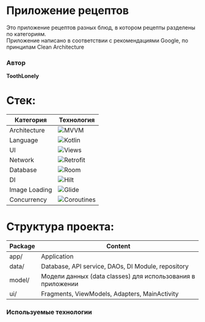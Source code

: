 # Приложение рецептов

Это приложение рецептов разных блюд, в котором рецепты разделены по категориям.  
Приложение написано в соответствии с рекомендациями Google, по принципам Clean Architecture

### Автор

**ToothLonely**

# Стек:

| Категория     | Технология                                                         |
|---------------|--------------------------------------------------------------------|
| Architecture  | ![MVVM](https://img.shields.io/badge/MVVM-purple)                  |
| Language      | ![Kotlin](https://img.shields.io/badge/Kotlin-blue)                |
| UI            | ![Views](https://img.shields.io/badge/Views-XML-lightgrey)         |
| Network       | ![Retrofit](https://img.shields.io/badge/Retrofit-green)           |
| Database      | ![Room](https://img.shields.io/badge/Room-red)                     |
| DI            | ![Hilt](https://img.shields.io/badge/Hilt-orange)                  |
| Image Loading | ![Glide](https://img.shields.io/badge/Glide-yellow)                |
| Concurrency   | ![Coroutines](https://img.shields.io/badge/Coroutines-yellowgreen) |

# Структура проекта:

| Package | Content                                                     |
|---------|-------------------------------------------------------------|
| app/    | Application                                                 | 
| data/   | Database, API service, DAOs, DI Module, repository          | 
| model/  | Модели данных (data classes) для использования в приложении | 
| ui/     | Fragments, ViewModels, Adapters, MainActivity               |

### Используемые технологии